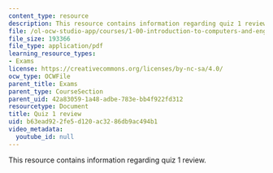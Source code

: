 ```yaml
---
content_type: resource
description: This resource contains information regarding quiz 1 review.
file: /ol-ocw-studio-app/courses/1-00-introduction-to-computers-and-engineering-problem-solving-spring-2012/b63ead922fe5d120ac3286db9ac494b1_MIT1_00S12_Quiz_1_Review.pdf
file_size: 193366
file_type: application/pdf
learning_resource_types:
- Exams
license: https://creativecommons.org/licenses/by-nc-sa/4.0/
ocw_type: OCWFile
parent_title: Exams
parent_type: CourseSection
parent_uid: 42a83059-1a48-adbe-783e-bb4f922fd312
resourcetype: Document
title: Quiz 1 review
uid: b63ead92-2fe5-d120-ac32-86db9ac494b1
video_metadata:
  youtube_id: null
---
```

This resource contains information regarding quiz 1 review.